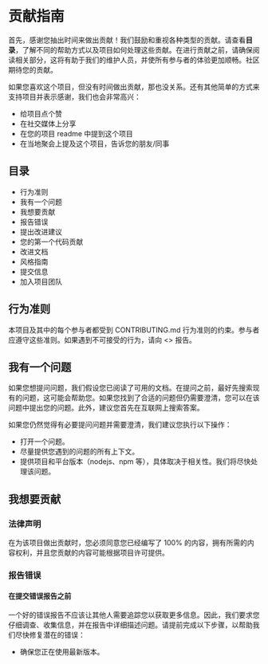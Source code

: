# 贡献指南

首先，感谢您抽出时间来做出贡献！我们鼓励和重视各种类型的贡献。请查看**目录**，了解不同的帮助方式以及项目如何处理这些贡献。在进行贡献之前，请确保阅读相关部分，这将有助于我们的维护人员，并使所有参与者的体验更加顺畅。社区期待您的贡献。

如果您喜欢这个项目，但没有时间做出贡献，那也没关系。还有其他简单的方式来支持项目并表示感谢，我们也会非常高兴：
 
- 给项目点个赞
- 在社交媒体上分享
- 在您的项目 readme 中提到这个项目
- 在当地聚会上提及这个项目，告诉您的朋友/同事

## 目录

- 行为准则
- 我有一个问题
- 我想要贡献
- 报告错误
- 提出改进建议
- 您的第一个代码贡献
- 改进文档
- 风格指南
- 提交信息
- 加入项目团队

## 行为准则

本项目及其中的每个参与者都受到 CONTRIBUTING.md 行为准则的约束。参与者应遵守这些准则。如果遇到不可接受的行为，请向 <> 报告。

## 我有一个问题

如果您想提问问题，我们假设您已阅读了可用的文档。在提问之前，最好先搜索现有的问题，这可能会帮助您。如果您找到了合适的问题但仍需要澄清，您可以在该问题中提出您的问题。此外，建议您首先在互联网上搜索答案。

如果您仍然觉得有必要提问问题并需要澄清，我们建议您执行以下操作：

- 打开一个问题。
- 尽量提供您遇到的问题的所有上下文。
- 提供项目和平台版本（nodejs、npm 等），具体取决于相关性。我们将尽快处理该问题。

## 我想要贡献

### 法律声明

在为该项目做出贡献时，您必须同意您已经编写了 100% 的内容，拥有所需的内容权利，并且您贡献的内容可能根据项目许可提供。

### 报告错误

#### 在提交错误报告之前

一个好的错误报告不应该让其他人需要追踪您以获取更多信息。因此，我们要求您仔细调查、收集信息，并在报告中详细描述问题。请提前完成以下步骤，以帮助我们尽快修复潜在的错误：

- 确保您正在使用最新版本。
